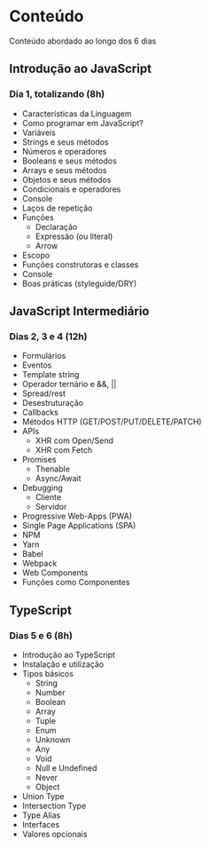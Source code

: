 # Conteúdo
Conteúdo abordado ao longo dos 6 dias

## Introdução ao JavaScript
### Dia 1, totalizando (8h)
- Características da Linguagem
- Como programar em JavaScript?
- Variáveis
- Strings e seus métodos
- Números e operadores
- Booleans e seus métodos
- Arrays e seus métodos
- Objetos e seus métodos
- Condicionais e operadores
- Console
- Laços de repetição
- Funções
    - Declaração
    - Expressão (ou literal)
    - Arrow
- Escopo
- Funções construtoras e classes
- Console
- Boas práticas (styleguide/DRY)


## JavaScript Intermediário
### Dias 2, 3 e 4 (12h)
- Formulários
- Eventos
- Template string
- Operador ternário e &&, ||
- Spread/rest
- Desestruturação
- Callbacks
- Métodos HTTP (GET/POST/PUT/DELETE/PATCH)
- APIs
    - XHR com Open/Send
    - XHR com Fetch
- Promises
    - Thenable
    - Async/Await
- Debugging
    - Cliente
    - Servidor
- Progressive Web-Apps (PWA)
- Single Page Applications (SPA)
- NPM
- Yarn
- Babel
- Webpack
- Web Components
- Funções como Componentes

## TypeScript
### Dias 5 e 6 (8h)
- Introdução ao TypeScript
- Instalação e utilização
- Tipos básicos
    - String
    - Number
    - Boolean
    - Array
    - Tuple
    - Enum
    - Unknown
    - Any
    - Void
    - Null e Undefined
    - Never
    - Object
- Union Type
- Intersection Type
- Type Alias
- Interfaces
- Valores opcionais

